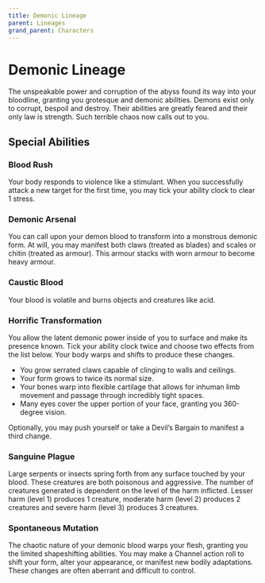 ```yaml
---
title: Demonic Lineage
parent: Lineages
grand_parent: Characters
---
```


# Demonic Lineage
The unspeakable power and corruption of the abyss found its way into your bloodline, granting you grotesque and demonic abilities. Demons exist only to corrupt, bespoil and destroy. Their abilities are greatly feared and their only law is strength. Such terrible chaos now calls out to you.

## Special Abilities

### Blood Rush
Your body responds to violence like a stimulant. When you successfully attack a new target for the first time, you may tick your ability clock to clear 1 stress.

### Demonic Arsenal
You can call upon your demon blood to transform into a monstrous demonic form. At will, you may manifest both claws (treated as blades) and scales or chitin (treated as armour). This armour stacks with worn armour to become heavy armour.

### Caustic Blood
Your blood is volatile and burns objects and creatures like acid.

### Horrific Transformation
You allow the latent demonic power inside of you to surface and make its presence known. Tick your ability clock twice and choose two effects from the list below. Your body warps and shifts to produce these changes.
* You grow serrated claws capable of clinging to walls and ceilings.
* Your form grows to twice its normal size.
* Your bones warp into flexible cartilage that allows for inhuman limb movement and passage through incredibly tight spaces.
* Many eyes cover the upper portion of your face, granting you 360-degree vision.

Optionally, you may push yourself or take a Devil’s Bargain to manifest a third change.

### Sanguine Plague
Large serpents or insects spring forth from any surface touched by your blood. These creatures are both poisonous and aggressive. The number of creatures generated is dependent on the level of the harm inflicted. Lesser harm (level 1) produces 1 creature, moderate harm (level 2) produces 2 creatures and severe harm (level 3) produces 3 creatures.

### Spontaneous Mutation
The chaotic nature of your demonic blood warps your flesh, granting you the limited shapeshifting abilities. You may make a Channel action roll to shift your form, alter your appearance, or manifest new bodily adaptations. These changes are often aberrant and difficult to control.
